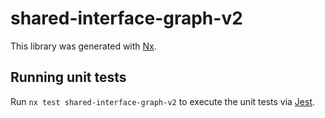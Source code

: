 # shared-interface-graph-v2

This library was generated with [Nx](https://nx.dev).

## Running unit tests

Run `nx test shared-interface-graph-v2` to execute the unit tests via [Jest](https://jestjs.io).
